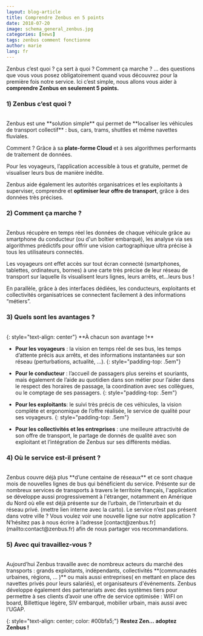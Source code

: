 ```yaml
---
layout: blog-article
title: Comprendre Zenbus en 5 points 
date: 2018-07-20
image: schema_general_zenbus.jpg
categories: [news]
tags: zenbus comment fonctionne
author: marie
lang: fr
---
```

Zenbus c’est quoi&nbsp;? ça sert à quoi&nbsp;? Comment ça marche&nbsp;?&nbsp;… des questions que vous vous posez obligatoirement quand vous découvrez pour la première fois notre service. 
Ici c’est simple, nous allons vous aider à **comprendre Zenbus en seulement 5 points.**

### 1) Zenbus c’est quoi&nbsp;? 
<br>
Zenbus est une **solution simple** qui permet de **localiser les véhicules de transport collectif** : bus, cars, trams, shuttles et même navettes fluviales.

Comment ? Grâce à sa **plate-forme Cloud** et à ses algorithmes performants de traitement de données.

Pour les voyageurs, l’application accessible à tous et gratuite, permet de visualiser leurs
bus de manière inédite.

Zenbus aide également les autorités organisatrices et les exploitants à superviser, comprendre et **optimiser leur offre de transport**, grâce à des données très précises.

### 2) Comment ça marche&nbsp;? 
<br>
Zenbus récupère en temps réel les données de chaque véhicule grâce au smartphone du conducteur (ou d'un boîtier embarqué), les analyse via ses algorithmes prédictifs pour offrir une vision cartographique ultra précise à tous les utilisateurs connectés.

Les voyageurs ont effet accès sur tout écran connecté (smartphones, tablettes, ordinateurs, bornes) à une carte très précise de leur réseau de transport sur laquelle ils visualisent leurs lignes, leurs arrêts, et...leurs bus !

En parallèle, grâce à des interfaces dédiées, les conducteurs, exploitants et collectivités organisatrices se connectent facilement à des informations “métiers”.

### 3) Quels sont les avantages&nbsp;? 
<br>
{: style="text-align: center"}
**À chacun son avantage !**

* **Pour les voyageurs** : la vision en temps réel de ses bus, les temps d’attente précis aux arrêts, et des informations instantanées sur son réseau (perturbations, actualité, …).
{: style="padding-top: .5em"}

* **Pour le conducteur** : l’accueil de passagers plus sereins et souriants, mais également de l’aide au quotidien dans son métier pour l’aider dans le respect des horaires de passage, la coordination avec ses collègues, ou le comptage de ses passagers.
{: style="padding-top: .5em"}

* **Pour les exploitants**: le suivi très précis de ces véhicules, la vision complète et ergonomique de l’offre réalisée, le service de qualité pour ses voyageurs. 
{: style="padding-top: .5em"}

* **Pour les collectivités et les entreprises** : une meilleure attractivité de son offre de transport, le partage de donnés de qualité avec son exploitant et l’intégration de Zenbus sur ses différents médias. 

### 4) Où le service est-il présent&nbsp;? 
<br>
Zenbus couvre déjà plus **d’une centaine de réseaux** et ce sont chaque mois de nouvelles lignes de bus qui bénéficient du service. Présente sur de nombreux services de transports à travers le territoire français, l'application se développe aussi progressivement à l'étranger, notamment en Amérique du Nord où elle est déjà présente sur de l’urbain, de l’interurbain et du réseau privé. (mettre lien interne avec la carto). Le service n’est pas présent dans votre ville ? Vous voulez voir une nouvelle ligne sur notre application ? N’hésitez pas à nous écrire à l’adresse [contact@zenbus.fr](mailto:contact@zenbus.fr) afin de nous partager vos recommandations.

### 5) Avec qui travaillez-vous&nbsp;? 
<br>
Aujourd’hui Zenbus travaille avec de nombreux acteurs du marché des transports : grands exploitants, indépendants, collectivités **(communautés urbaines, régions, ... )** ou mais aussi entreprises( en mettant en place des navettes privés pour leurs salariés), et organisateurs d'événements. Zenbus développe également des partenariats avec des systèmes tiers pour permettre à ses clients d’avoir une offre de service optimisée : WIFI on board, Billettique légère, SIV embarqué, mobilier urbain, mais aussi avec l’UGAP. 

{: style="text-align: center; color: #00bfa5;"}
**Restez Zen...&nbsp;adoptez Zenbus&nbsp;!** 
